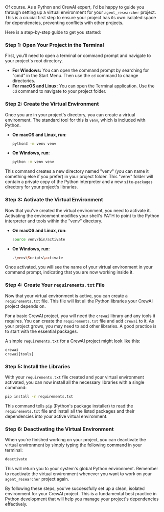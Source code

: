Of course. As a Python and CrewAI expert, I'd be happy to guide you through setting up a virtual environment for your `agent_researcher` project. This is a crucial first step to ensure your project has its own isolated space for dependencies, preventing conflicts with other projects. 

Here is a step-by-step guide to get you started: 

### **Step 1: Open Your Project in the Terminal** 

First, you'll need to open a terminal or command prompt and navigate to your project's root directory. 

*   **For Windows:** You can open the command prompt by searching for "cmd" in the Start Menu. Then use the `cd` command to change directories. 
*   **For macOS and Linux:** You can open the Terminal application. Use the `cd` command to navigate to your project folder. 

### **Step 2: Create the Virtual Environment** 

Once you are in your project's directory, you can create a virtual environment. The standard tool for this is `venv`, which is included with Python. 

*   **On macOS and Linux, run:** 
    ```bash
    python3 -m venv venv 
    ``` 

*   **On Windows, run:** 
    ```bash
    python -m venv venv
    ``` 

This command creates a new directory named "venv" (you can name it something else if you prefer) in your project folder. This "venv" folder will contain a private copy of the Python interpreter and a new `site-packages` directory for your project's libraries. 

### **Step 3: Activate the Virtual Environment** 

Now that you've created the virtual environment, you need to activate it. Activating the environment modifies your shell's PATH to point to the Python interpreter and tools within the "venv" directory. 

*   **On macOS and Linux, run:** 
    ```bash
    source venv/bin/activate
    ``` 

*   **On Windows, run:** 
    ```bash
    .\venv\Scripts\activate 
    ``` 

Once activated, you will see the name of your virtual environment in your command prompt, indicating that you are now working inside it. 

### **Step 4: Create Your `requirements.txt` File** 

Now that your virtual environment is active, you can create a `requirements.txt` file. This file will list all the Python libraries your CrewAI project depends on. 

For a basic CrewAI project, you will need the `crewai` library and any tools it requires. You can create the `requirements.txt` file and add `crewai` to it. As your project grows, you may need to add other libraries. A good practice is to start with the essential packages. 

A simple `requirements.txt` for a CrewAI project might look like this: 

```
crewai
crewai[tools]
``` 

### **Step 5: Install the Libraries** 

With your `requirements.txt` file created and your virtual environment activated, you can now install all the necessary libraries with a single command: 

```bash
pip install -r requirements.txt
``` 

This command tells `pip` (Python's package installer) to read the `requirements.txt` file and install all the listed packages and their dependencies into your active virtual environment. 

### **Step 6: Deactivating the Virtual Environment** 

When you're finished working on your project, you can deactivate the virtual environment by simply typing the following command in your terminal: 

```bash
deactivate
``` 

This will return you to your system's global Python environment. Remember to reactivate the virtual environment whenever you want to work on your `agent_researcher` project again. 

By following these steps, you've successfully set up a clean, isolated environment for your CrewAI project. This is a fundamental best practice in Python development that will help you manage your project's dependencies effectively.